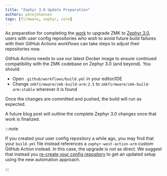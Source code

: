```yaml
---
title: "Zephyr 3.0 Update Preparation"
authors: petejohanson
tags: [firmware, zephyr, core]
---
```


As preparation for completing the [work](https://github.com/zmkfirmware/zmk/pull/1143) to upgrade ZMK to [Zephyr 3.0](https://docs.zephyrproject.org/3.0.0/releases/release-notes-3.0.html), users with user config repositories who wish to avoid future build failures with their GitHub Actions workflows can take steps to adjust
their repositories now.

<!-- truncate -->

GitHub Actions needs to use our latest Docker image to ensure continued compatibility with the ZMK codebase on Zephyr 3.0 (and beyond). You should:

- Open `.github/workflows/build.yml` in your editor/IDE
- Change `zmkfirmware/zmk-build-arm:2.5` to `zmkfirmware/zmk-build-arm:stable` wherever it is found

Once the changes are committed and pushed, the build will run as expected.

A future blog post will outline the complete Zephyr 3.0 changes once that work is finalized.

:::note

If you created your user config repository a while ago, you may find that your `build.yml` file instead references
a `zephyr-west-action-arm` custom GitHub Action instead. In this case, the upgrade is not as direct. We suggest that
instead you [re-create your config repository](/docs/getting-started/user-setup) to get an updated setup using the new automation
approach.

:::
